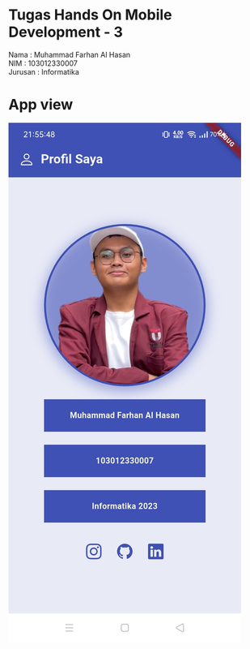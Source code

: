 # Tugas Hands On Mobile Development - 3
Nama : Muhammad Farhan Al Hasan
<br> NIM : 103012330007
<br> Jurusan : Informatika

# App view
![App View](hand_on_3/assets/ss.jpg "App View")
